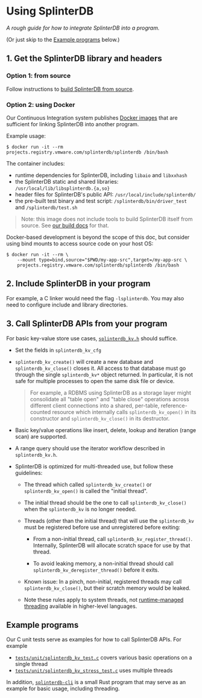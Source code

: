 # Using SplinterDB

_A rough guide for how to integrate SplinterDB into a program._

(Or just skip to the [Example programs](#example-programs) below.)

## 1. Get the SplinterDB library and headers

### Option 1: from source
Follow instructions to [build SplinterDB from source](build.md).

### Option 2: using Docker
Our Continuous Integration system publishes [Docker images](../Dockerfile)
that are sufficient for linking SplinterDB into another program.

Example usage:
```shell
$ docker run -it --rm projects.registry.vmware.com/splinterdb/splinterdb /bin/bash
```

The container includes:
- runtime dependencies for SplinterDB, including `libaio` and `libxxhash`
- the SplinterDB static and shared libraries: `/usr/local/lib/libsplinterdb.{a,so}`
- header files for SplinterDB's public API: `/usr/local/include/splinterdb/`
- the pre-built test binary and test script: `/splinterdb/bin/driver_test` and `/splinterdb/test.sh`

> Note: this image does not include tools to build SplinterDB itself
from source.  See [our build docs](build.md) for that.

Docker-based development is beyond the scope of this doc, but consider
using bind mounts to access source code on your host OS:
```shell
$ docker run -it --rm \
    --mount type=bind,source="$PWD/my-app-src",target=/my-app-src \
    projects.registry.vmware.com/splinterdb/splinterdb /bin/bash
```


## 2. Include SplinterDB in your program

For example, a C linker would need the flag `-lsplinterdb`.  You may also need to configure include and library directories.


## 3. Call SplinterDB APIs from your program

For basic key-value store use cases, [`splinterdb_kv.h`](../include/splinterdb/splinterdb_kv.h) should suffice.

- Set the fields in `splinterdb_kv_cfg`

- `splinterdb_kv_create()` will create a new database and `splinterdb_kv_close()` closes it.
   All access to that database must go through the single `splinterdb_kv*` object returned.
   In particular, it is not safe for multiple processes to open the same disk file or device.

    > For example, a RDBMS using SplinterDB as a storage layer might consolidate all "table open" and "table close"
      operations across different client connections into a shared, per-table, reference-counted resource which
      internally calls `splinterdb_kv_open()` in its constructor and `splinterdb_kv_close()` in its destructor.

- Basic key/value operations like insert, delete, lookup and iteration
  (range scan) are supported.

- A range query should use the iterator workflow described in `splinterdb_kv.h`.

- SplinterDB is optimized for multi-threaded use, but follow these guidelines:

  - The thread which called `splinterdb_kv_create()` or `splinterdb_kv_open()`
    is called the "initial thread".

  - The initial thread should be the one to call `splinterdb_kv_close()` when
    the `splinterdb_kv` is no longer needed.

  - Threads (other than the initial thread) that will use the `splinterdb_kv`
    must be registered before use and unregistered before exiting:

    - From a non-initial thread, call `splinterdb_kv_register_thread()`.
      Internally, SplinterDB will allocate scratch space for use by that thread.

    - To avoid leaking memory, a non-initial thread should call
      `splinterdb_kv_deregister_thread()` before it exits.

  - Known issue: In a pinch, non-initial, registered threads may call
    `splinterdb_kv_close()`, but their scratch memory would be leaked.

  - Note these rules apply to system threads, not [runtime-managed threading](https://en.wikipedia.org/wiki/Green_threads)
    available in higher-level languages.

## Example programs
Our C unit tests serve as examples for how to call SplinterDB APIs.  For example
- [`tests/unit/splinterdb_kv_test.c`](../tests/unit/splinterdb_kv_test.c) covers various basic operations on a single thread
- [`tests/unit/splinterdb_kv_stress_test.c`](../tests/unit/splinterdb_kv_stress_test.c) uses multiple threads

In addition, [`splinterdb-cli`](../rust/splinterdb-cli) is a small Rust program that may serve as an example for basic usage, including threading.
